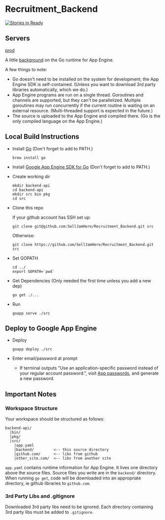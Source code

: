 # Recruitment_Backend
[![Stories in Ready](https://badge.waffle.io/selljamhere/Recruitment_Backend.png?label=ready&title=Ready)](https://waffle.io/selljamhere/recruitment_backend)

## Servers

[prod](http://uci-sailing-recruitment.appspot.com/)
 
A little [background](http://blog.golang.org/go-and-google-app-engine) on the Go runtime for App Engine.

A few things to note:

* Go doesn't need to be installed on the system for development; the App Engine SDK is self-contained. (Unless you want to download 3rd party libraries automatically, which we do.)
* App Engine programs are run on a single thread. Goroutines and channels are supported, but they can't be parallelized. Multiple goroutines may run concurrently if the current routine is waiting on an external resource. (Multi-threaded support is expected in the future.)
* The source is uploaded to the App Engine and compiled there. (Go is the only compiled language on the App Engine.)

## Local Build Instructions


* Install [Go](http://golang.org/doc/install) (Don't forget to add to PATH.)
  
  ```
  brew install go
  ```
  
* Install [Google App Engine SDK for Go](https://developers.google.com/appengine/downloads) (Don't forget to add to PATH.)

* Create working dir

  ```
  mkdir backend-api
  cd backend-api
  mkdir src bin pkg
  cd src
  ```

* Clone this repo
  
  If your github account has SSH set up:
  ```
  git clone git@github.com:SellJamHere/Recruitment_Backend.git src
  ```

  Otherwise:
  ```
  git clone https://github.com/SellJamHere/Recruitment_Backend.git src
  ```

* Set GOPATH

  ```
  cd ../
  export GOPATH=`pwd`
  ```

* Get Dependencies (Only needed the first time unless you add a new dep)

  ```
  go get ./...
  ```

* Run

  ```
  goapp serve ./src
  ```

## Deploy to Google App Engine

* Deploy

  ```
  goapp deploy ./src
  ```

* Enter email/password at prompt
  * If terminal outputs "Use an application-specific password instead of your regular account password.", visit [App passwords](https://security.google.com/settings/security/apppasswords), and generate a new password.


## Important Notes

### Workspace Structure

Your workspace should be structured as follows:

```
backend-api/
  |bin/
  |pkg/
  |src/
    |app.yaml
    |backend/         <-- this source directory
    |github.com/      <-- libs from github
    |other_site.com/  <-- libs from another site
```

`app.yaml` contains runtime information for App Engine. It lives one directory above the source files. Source files you write are in the `backend/` directory. When running `go get`, code will be downloaded into an appropriate directory, ie github libraries to `github.com`. 

### 3rd Party Libs and .gitignore

Downloaded 3rd party libs need to be ignored. Each directory containing 3rd party libs must be added to `.gitignore`.
